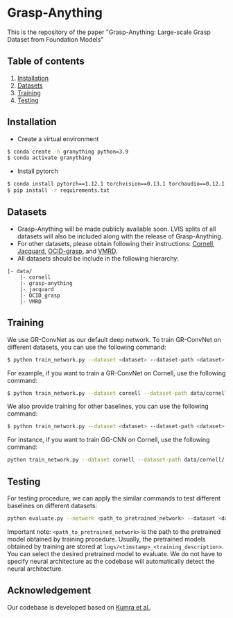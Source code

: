 # Grasp-Anything
This is the repository of the paper "Grasp-Anything: Large-scale Grasp Dataset from Foundation Models"
## Table of contents
   1. [Installation](#installation)
   1. [Datasets](#datasets)
   1. [Training](#training)
   1. [Testing](#testing)

## Installation
- Create a virtual environment
```bash
$ conda create -n granything python=3.9
$ conda activate granything
```

- Install pytorch
```bash
$ conda install pytorch==1.12.1 torchvision==0.13.1 torchaudio==0.12.1 cudatoolkit=11.3 -c pytorch
$ pip install -r requirements.txt
```

## Datasets
- Grasp-Anything will be made publicly available soon. LVIS splits of all datasets will also be included along with the release of Grasp-Anything.
- For other datasets, please obtain following their instructions: [Cornell](https://www.kaggle.com/datasets/oneoneliu/cornell-grasp), [Jacquard](https://jacquard.liris.cnrs.fr/), [OCID-grasp](https://github.com/stefan-ainetter/grasp_det_seg_cnn), and [VMRD](https://gr.xjtu.edu.cn/zh/web/zeuslan/dataset).
- All datasets should be include in the following hierarchy:
```
|- data/
    |- cornell
    |- grasp-anything
    |- jacquard
    |- OCID_grasp
    |- VMRD
```

## Training
We use GR-ConvNet as our default deep network. To train GR-ConvNet on different datasets, you can use the following command:
```bash
$ python train_network.py --dataset <dataset> --dataset-path <dataset> --description <your_description> --use-depth 0
```
For example, if you want to train a GR-ConvNet on Cornell, use the following command:
```bash
$ python train_network.py --dataset cornell --dataset-path data/cornell --description training_cornell --use-depth 0
```
We also provide training for other baselines, you can use the following command:
```bash
$ python train_network.py --dataset <dataset> --dataset-path <dataset> --description <your_description> --use-depth 0 --network <baseline_name>
```
For instance, if you want to train GG-CNN on Cornell, use the following command:
```bash
python train_network.py --dataset cornell --dataset-path data/cornell/ --description training_ggcnn_on_cornell --use-depth 0 --network ggcnn
```

## Testing
For testing procedure, we can apply the similar commands to test different baselines on different datasets:
```bash
python evaluate.py --network <path_to_pretrained_network> --dataset <dataset> --dataset-path data/<dataset> --iou-eval
```
Important note: `<path_to_pretrained_network>` is the path to the pretrained model obtained by training procedure. Usually, the pretrained models obtained by training are stored at `logs/<timstamp>_<training_description>`. You can select the desired pretrained model to evaluate. We do not have to specify neural architecture as the codebase will automatically detect the neural architecture.


## Acknowledgement
Our codebase is developed based on [Kumra et al.](https://github.com/skumra/robotic-grasping).
